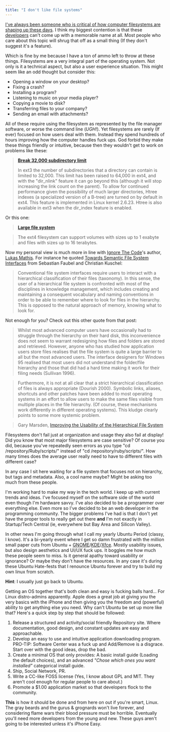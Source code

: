```yaml
---
title: "I don't like file systems"
---
```


[I've always been someone who is critical of how computer filesystems are shaping up these days][0]. I think my biggest contention is that these [developers][1] can't come up with a memorable name at all. Most people who care about this topic will shrug that off as a small thing (If they don't suggest it's a feature).

Which is fine by me because I have a ton of ammo left to throw at these things. Filesystems are a very integral part of the operating system. Not only is it a technical aspect, but also a user experience situation. This might seem like an odd thought but consider this:

  * Opening a window on your desktop?
  * Fixing a crash?
  * Installing a program?
  * Listening to music on your media player?
  * Copying a movie to disk?
  * Transferring files to your company?
  * Sending an email with attachments?

All of these require using the filesystem as represented by the file manager software, or worse the command line (*UGH!*). Yet filesystems are rarely (If ever) focused on how users deal with them. Instead they spend hundreds of hours improving how the computer handles fuck ups. God forbid they make these things friendly or intuitive, because then they wouldn't get to work on problems like these:

> **[Break 32,000 subdirectory limit][2]**
>
> In ext3 the number of subdirectories that a directory can contain is limited to 32,000. This limit has been raised to 64,000 in ext4, and with the "dir_nlink" feature it can go beyond this (although it will stop increasing the link count on the parent). To allow for continued performance given the possibility of much larger directories, Htree indexes (a specialized version of a B-tree) are turned on by default in ext4. This feature is implemented in Linux kernel 2.6.23. Htree is also available in ext3 when the dir_index feature is enabled.

Or this one:

> **[Large file system][3]**

> The ext4 filesystem can support volumes with sizes up to 1 exabyte and files with sizes up to 16 terabytes.

Now my personal view is much more in line with [Ignore The Code][4]'s author, [Lukas Mathis][5]. For instance he quoted [Towards Semantic File System Interfaces][6] from Sebastian Faubel and Christian Kuschel:

> Conventional file system interfaces require users to interact with a hierarchical classification of their files (taxonomy). In this sense, the user of a hierarchical file system is confronted with most of the disciplines in knowledge management, which includes creating and maintaining a consequent vocabulary and naming conventions in order to be able to remember where to look for files in the hierarchy. This is opposed to the natural approach of memory, knowing what to look for.

Not enough for you? Check out this other quote from that post:

> Whilst most advanced computer users have occasionally had to struggle through the hierarchy on their hard disk, this inconvenience does not seem to warrant redesigning how files and folders are stored and retrieved. However, anyone who has studied how application users store files realises that the file system is quite a large barrier to all but the most advanced users. The interface designers for Windows 95 realised that most users did not understand the folder/file hierarchy and those that did had a hard time making it work for their filing needs (Sullivan 1996).

> Furthermore, it is not at all clear that a strict hierarchical classification of files is always appropriate (Dourish 2000). Symbolic links, aliases, shortcuts and other patches have been added to most operating systems in an effort to allow users to make the same files visible from multiple places in the file hierarchy. (Of course, these mechanisms work differently in different operating systems). This kludge clearly points to some more systemic problem.

> Gary Marsden, [Improving the Usability of the Hierarchical File System][7]

Filesystems don't fail just at organization and usage they also fail at display! Did you know that most major filesystems are case sensitive? Of course you did, because you've repeatedly seen errors as you type "cd /repository/Ruby/scripts/" instead of "cd /repository/ruby/scripts/". How many times does the average user really need to have to different files with different case?

In any case I sit here waiting for a file system that focuses not on hierarchy, but tags and metadata. Also, a cool name maybe? Might be asking too much from these people.

[0]: http://twitter.com/krainboltgreene
[1]: http://en.wikipedia.org/wiki/List_of_file_systems "How uncreative can you be?"
[2]: http://en.wikipedia.org/wiki/Ext4#Features
[3]: http://en.wikipedia.org/wiki/Ext4#Features
[4]: http://ignorethecode.net/blog/2009/10/11/flatland/ "This guy is great, keep an eye on him!"
[5]: https://twitter.com/LKM
[6]: http://www.organise-fw.org/media/documents/paper_iswc2008.pdf
[7]: http://pubs.cs.uct.ac.za/archive/00000225/01/sacj-dave.pdf


I'm working hard to make my way in the tech world. I keep up with current trends and ideas. I've focused myself on the software side of the world even though I'm hardware savvy. I've also decided to be a programmer over everything else. Even more so I've decided to be an web developer in the programming community. The bigger problems I've had is that I don't yet have the proper tools to really get out there **and** I'm not exactly in Startup/Tech Central (ie, everywhere but Bay Area and Silicon Valley).

In other news I'm going through what I call my yearly Ubuntu Period (classy, I know). It's a bi-yearly event where I get so damn frustrated with the million small paper cuts from Ubuntu + [GNOME][0]/[KDE][1]/[Xfce][2]. Mostly usability issues, but also design aesthetics and UI/UX fuck ups. It boggles me how much these people seem to miss. Is it general apathy toward usability or ignorance? Or maybe they don't have the resources. In any case it's during these Ubuntu Hate-fests that I renounce Ubuntu forever and try to build my own linux from scratch.

**Hint**: I usually just go back to Ubuntu.

Getting an OS together that's both clean and easy is fucking balls hard... For Linux distro-admins apparently. Apple does a great job at giving you the very basics with the iPhone and then giving you the freedom and (powerful) ability to get anything else you need. Why can't Ubuntu be set up more like that? Here's a quick step by step that should be followed:

1. Release a structured and activity/social friendly Repository site. Where documentation, good design, and constant updates are easy and approachable.
2. Develop an easy to use and intuitive application downloading program. PRO-TIP: Software Center was a fuck up and Add/Remove is a disgrace. Start over with the good ideas, drop the bad.
3. Create a minimal OS that only provides: A basic install guide (Loading the default choices), and an advanced *"Chose which ones you want installed"* categorical install guide.
4. Ship, Social Network, PR.
5. Write a CC-like FOSS license (Yes, I know about GPL and MIT. They aren't cool enough for regular people to care about.)
6. Promote a $1.00 application market so that developers flock to the community.

**This** is how it should be done and from here on out if you're smart, Linux. The gray beards and the gurus & grognards won't live forever, and considering flame wars their blood pressure must be horrible. Eventually you'll need more developers from the young and new. These guys aren't going to be interested unless it's iPhone Easy.

[0]: http://www.gnome.org
[1]: http://www.kde.org
[2]: http://www.xfce.org
